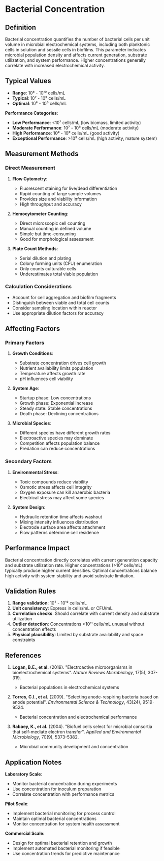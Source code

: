<!--
Parameter ID: bacterial_concentration
Category: biological
Generated: 2025-01-16T12:16:00.000Z
-->

# Bacterial Concentration

## Definition

Bacterial concentration quantifies the number of bacterial cells per unit volume
in microbial electrochemical systems, including both planktonic cells in
solution and sessile cells in biofilms. This parameter indicates microbial
population density and affects current generation, substrate utilization, and
system performance. Higher concentrations generally correlate with increased
electrochemical activity.

## Typical Values

- **Range**: 10⁶ - 10¹⁰ cells/mL
- **Typical**: 10⁷ - 10⁹ cells/mL
- **Optimal**: 10⁸ - 10⁹ cells/mL

**Performance Categories**:

- **Low Performance**: <10⁷ cells/mL (low biomass, limited activity)
- **Moderate Performance**: 10⁷ - 10⁸ cells/mL (moderate activity)
- **High Performance**: 10⁸ - 10⁹ cells/mL (good activity)
- **Exceptional Performance**: >10⁹ cells/mL (high activity, mature system)

## Measurement Methods

### Direct Measurement

1. **Flow Cytometry**:

   - Fluorescent staining for live/dead differentiation
   - Rapid counting of large sample volumes
   - Provides size and viability information
   - High throughput and accuracy

2. **Hemocytometer Counting**:

   - Direct microscopic cell counting
   - Manual counting in defined volume
   - Simple but time-consuming
   - Good for morphological assessment

3. **Plate Count Methods**:
   - Serial dilution and plating
   - Colony forming units (CFU) enumeration
   - Only counts culturable cells
   - Underestimates total viable population

### Calculation Considerations

- Account for cell aggregation and biofilm fragments
- Distinguish between viable and total cell counts
- Consider sampling location within reactor
- Use appropriate dilution factors for accuracy

## Affecting Factors

### Primary Factors

1. **Growth Conditions**:

   - Substrate concentration drives cell growth
   - Nutrient availability limits population
   - Temperature affects growth rate
   - pH influences cell viability

2. **System Age**:

   - Startup phase: Low concentrations
   - Growth phase: Exponential increase
   - Steady state: Stable concentrations
   - Death phase: Declining concentrations

3. **Microbial Species**:
   - Different species have different growth rates
   - Electroactive species may dominate
   - Competition affects population balance
   - Predation can reduce concentrations

### Secondary Factors

1. **Environmental Stress**:

   - Toxic compounds reduce viability
   - Osmotic stress affects cell integrity
   - Oxygen exposure can kill anaerobic bacteria
   - Electrical stress may affect some species

2. **System Design**:
   - Hydraulic retention time affects washout
   - Mixing intensity influences distribution
   - Electrode surface area affects attachment
   - Flow patterns determine cell residence

## Performance Impact

Bacterial concentration directly correlates with current generation capacity and
substrate utilization rate. Higher concentrations (>10⁸ cells/mL) typically
produce higher current densities. Optimal concentrations balance high activity
with system stability and avoid substrate limitation.

## Validation Rules

1. **Range validation**: 10³ - 10¹² cells/mL
2. **Unit consistency**: Express in cells/mL or CFU/mL
3. **Correlation checks**: Should correlate with current density and substrate
   utilization
4. **Outlier detection**: Concentrations >10¹¹ cells/mL unusual without
   concentration effects
5. **Physical plausibility**: Limited by substrate availability and space
   constraints

## References

1. **Logan, B.E., et al.** (2019). "Electroactive microorganisms in
   bioelectrochemical systems". _Nature Reviews Microbiology_, 17(5), 307-319.

   - Bacterial populations in electrochemical systems

2. **Torres, C.I., et al.** (2009). "Selecting anode-respiring bacteria based on
   anode potential". _Environmental Science & Technology_, 43(24), 9519-9524.

   - Bacterial concentration and electrochemical performance

3. **Rabaey, K., et al.** (2004). "Biofuel cells select for microbial consortia
   that self-mediate electron transfer". _Applied and Environmental
   Microbiology_, 70(9), 5373-5382.
   - Microbial community development and concentration

## Application Notes

**Laboratory Scale**:

- Monitor bacterial concentration during experiments
- Use concentration for inoculum preparation
- Correlate concentration with performance metrics

**Pilot Scale**:

- Implement bacterial monitoring for process control
- Maintain optimal bacterial concentrations
- Monitor concentration for system health assessment

**Commercial Scale**:

- Design for optimal bacterial retention and growth
- Implement automated bacterial monitoring if feasible
- Use concentration trends for predictive maintenance
